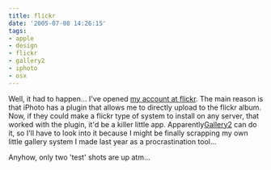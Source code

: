 ```yaml
---
title: flickr
date: '2005-07-08 14:26:15'
tags:
- apple
- design
- flickr
- gallery2
- iphoto
- osx
---
```


Well, it had to happen... I've opened <a href="http://www.flickr.com/photos/jufemaiz/">my account at flickr</a>. The main reason is that iPhoto has a plugin that allows me to directly upload to the flickr album. Now, if they could make a flickr type of system to install on any server, that worked with the plugin, it'd be a killer little app. Apparently<a href="http://gallery.menalto.com/">Gallery2</a> can do it, so I'll have to look into it because I might be finally scrapping my own little gallery system I made last year as a procrastination tool...

Anyhow, only two 'test' shots are up atm...
